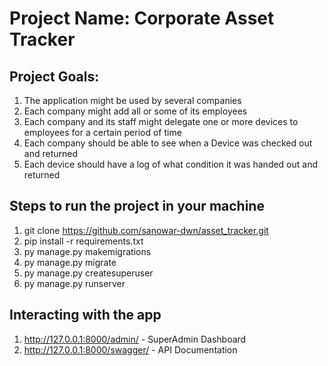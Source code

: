 # Project Name: Corporate Asset Tracker

## Project Goals:
1. The application might be used by several companies
2. Each company might add all or some of its employees
3. Each company and its staff might delegate one or more devices to employees for a certain period of time
4. Each company should be able to see when a Device was checked out and returned
5. Each device should have a log of what condition it was handed out and returned

## Steps to run the project in your machine
1. git clone https://github.com/sanowar-dwn/asset_tracker.git
2. pip install -r requirements.txt
3. py manage.py makemigrations
4. py manage.py migrate
5. py manage.py createsuperuser
6. py manage.py runserver

## Interacting with the app
1. http://127.0.0.1:8000/admin/ - SuperAdmin Dashboard
2. http://127.0.0.1:8000/swagger/ - API Documentation

